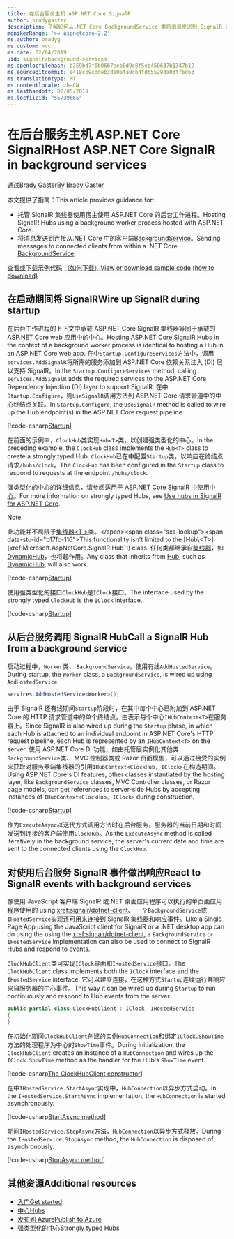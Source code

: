```yaml
---
title: 在后台服务主机 ASP.NET Core SignalR
author: bradygaster
description: 了解如何从.NET Core BackgroundService 类将消息发送到 SignalR 客户端。
monikerRange: '>= aspnetcore-2.2'
ms.author: bradyg
ms.custom: mvc
ms.date: 02/04/2019
uid: signalr/background-services
ms.openlocfilehash: b359bd7f6b0667aeb8d9c8f5eb450637b1347b19
ms.sourcegitcommit: e418cb9cddeb3de06fa0cb4fdb5529da03ff6d63
ms.translationtype: MT
ms.contentlocale: zh-CN
ms.lasthandoff: 02/05/2019
ms.locfileid: "55739665"
---
```

# <a name="host-aspnet-core-signalr-in-background-services"></a><span data-ttu-id="b17fc-103">在后台服务主机 ASP.NET Core SignalR</span><span class="sxs-lookup"><span data-stu-id="b17fc-103">Host ASP.NET Core SignalR in background services</span></span>

<span data-ttu-id="b17fc-104">通过[Brady Gaster](https://twitter.com/bradygaster)</span><span class="sxs-lookup"><span data-stu-id="b17fc-104">By [Brady Gaster](https://twitter.com/bradygaster)</span></span>

<span data-ttu-id="b17fc-105">本文提供了指南：</span><span class="sxs-lookup"><span data-stu-id="b17fc-105">This article provides guidance for:</span></span>

* <span data-ttu-id="b17fc-106">托管 SignalR 集线器使用宿主使用 ASP.NET Core 的后台工作进程。</span><span class="sxs-lookup"><span data-stu-id="b17fc-106">Hosting SignalR Hubs using a background worker process hosted with ASP.NET Core.</span></span>
* <span data-ttu-id="b17fc-107">将消息发送到连接从.NET Core 中的客户端[BackgroundService](xref:Microsoft.Extensions.Hosting.BackgroundService)。</span><span class="sxs-lookup"><span data-stu-id="b17fc-107">Sending messages to connected clients from within a .NET Core [BackgroundService](xref:Microsoft.Extensions.Hosting.BackgroundService).</span></span>

<span data-ttu-id="b17fc-108">[查看或下载示例代码](https://github.com/aspnet/Docs/tree/master/aspnetcore/signalr/background-service/sample/) [（如何下载）](xref:index#how-to-download-a-sample)</span><span class="sxs-lookup"><span data-stu-id="b17fc-108">[View or download sample code](https://github.com/aspnet/Docs/tree/master/aspnetcore/signalr/background-service/sample/) [(how to download)](xref:index#how-to-download-a-sample)</span></span>

## <a name="wire-up-signalr-during-startup"></a><span data-ttu-id="b17fc-109">在启动期间将 SignalR</span><span class="sxs-lookup"><span data-stu-id="b17fc-109">Wire up SignalR during startup</span></span>

<span data-ttu-id="b17fc-110">在后台工作进程的上下文中承载 ASP.NET Core SignalR 集线器等同于承载的 ASP.NET Core web 应用中的中心。</span><span class="sxs-lookup"><span data-stu-id="b17fc-110">Hosting ASP.NET Core SignalR Hubs in the context of a background worker process is identical to hosting a Hub in an ASP.NET Core web app.</span></span> <span data-ttu-id="b17fc-111">在中`Startup.ConfigureServices`方法中，调用`services.AddSignalR`将所需的服务添加到 ASP.NET Core 依赖关系注入 (DI) 层以支持 SignalR。</span><span class="sxs-lookup"><span data-stu-id="b17fc-111">In the `Startup.ConfigureServices` method, calling `services.AddSignalR` adds the required services to the ASP.NET Core Dependency Injection (DI) layer to support SignalR.</span></span> <span data-ttu-id="b17fc-112">在中`Startup.Configure`，则`UseSignalR`调用方法到 ASP.NET Core 请求管道中的中心终结点关联。</span><span class="sxs-lookup"><span data-stu-id="b17fc-112">In `Startup.Configure`, the `UseSignalR` method is called to wire up the Hub endpoint(s) in the ASP.NET Core request pipeline.</span></span>

[!code-csharp[Startup](background-service/sample/Server/Startup.cs?name=Startup)]

<span data-ttu-id="b17fc-113">在前面的示例中，`ClockHub`类实现`Hub<T>`类，以创建强类型化的中心。</span><span class="sxs-lookup"><span data-stu-id="b17fc-113">In the preceding example, the `ClockHub` class implements the `Hub<T>` class to create a strongly typed Hub.</span></span> <span data-ttu-id="b17fc-114">`ClockHub`已在中配置`Startup`类，以响应在终结点请求`/hubs/clock`。</span><span class="sxs-lookup"><span data-stu-id="b17fc-114">The `ClockHub` has been configured in the `Startup` class to respond to requests at the endpoint `/hubs/clock`.</span></span>

<span data-ttu-id="b17fc-115">强类型化的中心的详细信息，请参阅[适用于 ASP.NET Core SignalR 中使用中心](xref:signalr/hubs#strongly-typed-hubs)。</span><span class="sxs-lookup"><span data-stu-id="b17fc-115">For more information on strongly typed Hubs, see [Use hubs in SignalR for ASP.NET Core](xref:signalr/hubs#strongly-typed-hubs).</span></span>

> [!NOTE]
> <span data-ttu-id="b17fc-116">此功能并不局限于[集线器\<T >](xref:Microsoft.AspNetCore.SignalR.Hub`1)类。</span><span class="sxs-lookup"><span data-stu-id="b17fc-116">This functionality isn't limited to the [Hub\<T>](xref:Microsoft.AspNetCore.SignalR.Hub`1) class.</span></span> <span data-ttu-id="b17fc-117">任何类都继承自[集线器](xref:Microsoft.AspNetCore.SignalR.Hub)，如[DynamicHub](xref:Microsoft.AspNetCore.SignalR.DynamicHub)，也将起作用。</span><span class="sxs-lookup"><span data-stu-id="b17fc-117">Any class that inherits from [Hub](xref:Microsoft.AspNetCore.SignalR.Hub), such as [DynamicHub](xref:Microsoft.AspNetCore.SignalR.DynamicHub), will also work.</span></span>

[!code-csharp[Startup](background-service/sample/Server/ClockHub.cs?name=ClockHub)]

<span data-ttu-id="b17fc-118">使用强类型化的接口`ClockHub`是`IClock`接口。</span><span class="sxs-lookup"><span data-stu-id="b17fc-118">The interface used by the strongly typed `ClockHub` is the `IClock` interface.</span></span>

[!code-csharp[Startup](background-service/sample/HubServiceInterfaces/IClock.cs?name=IClock)]

## <a name="call-a-signalr-hub-from-a-background-service"></a><span data-ttu-id="b17fc-119">从后台服务调用 SignalR Hub</span><span class="sxs-lookup"><span data-stu-id="b17fc-119">Call a SignalR Hub from a background service</span></span>

<span data-ttu-id="b17fc-120">启动过程中，`Worker`类， `BackgroundService`，使用有线`AddHostedService`。</span><span class="sxs-lookup"><span data-stu-id="b17fc-120">During startup, the `Worker` class, a `BackgroundService`, is wired up using `AddHostedService`.</span></span>

```csharp
services.AddHostedService<Worker>();
```

<span data-ttu-id="b17fc-121">由于 SignalR 还有线期间`Startup`阶段时，在其中每个中心已附加到 ASP.NET Core 的 HTTP 请求管道中的单个终结点，由表示每个中心`IHubContext<T>`在服务器上。</span><span class="sxs-lookup"><span data-stu-id="b17fc-121">Since SignalR is also wired up during the `Startup` phase, in which each Hub is attached to an individual endpoint in ASP.NET Core's HTTP request pipeline, each Hub is represented by an `IHubContext<T>` on the server.</span></span> <span data-ttu-id="b17fc-122">使用 ASP.NET Core DI 功能，如由托管层实例化其他类`BackgroundService`类、 MVC 控制器类或 Razor 页面模型，可以通过接受的实例来获取对服务器端集线器的引用`IHubContext<ClockHub, IClock>`在构造期间。</span><span class="sxs-lookup"><span data-stu-id="b17fc-122">Using ASP.NET Core's DI features, other classes instantiated by the hosting layer, like `BackgroundService` classes, MVC Controller classes, or Razor page models, can get references to server-side Hubs by accepting instances of `IHubContext<ClockHub, IClock>` during construction.</span></span>

[!code-csharp[Startup](background-service/sample/Server/Worker.cs?name=Worker)]

<span data-ttu-id="b17fc-123">作为`ExecuteAsync`以迭代方式调用方法时在后台服务，服务器的当前日期和时间发送到连接的客户端使用`ClockHub`。</span><span class="sxs-lookup"><span data-stu-id="b17fc-123">As the `ExecuteAsync` method is called iteratively in the background service, the server's current date and time are sent to the connected clients using the `ClockHub`.</span></span>

## <a name="react-to-signalr-events-with-background-services"></a><span data-ttu-id="b17fc-124">对使用后台服务 SignalR 事件做出响应</span><span class="sxs-lookup"><span data-stu-id="b17fc-124">React to SignalR events with background services</span></span>

<span data-ttu-id="b17fc-125">像使用 JavaScript 客户端 SignalR 或.NET 桌面应用程序可以执行的单页面应用程序使用的 using <xref:signalr/dotnet-client>、 一个`BackgroundService`或`IHostedService`实现还可用来连接到 SignalR 集线器和响应事件。</span><span class="sxs-lookup"><span data-stu-id="b17fc-125">Like a Single Page App using the JavaScript client for SignalR or a .NET desktop app can do using the using the <xref:signalr/dotnet-client>, a `BackgroundService` or `IHostedService` implementation can also be used to connect to SignalR Hubs and respond to events.</span></span>

<span data-ttu-id="b17fc-126">`ClockHubClient`类可实现`IClock`界面和`IHostedService`接口。</span><span class="sxs-lookup"><span data-stu-id="b17fc-126">The `ClockHubClient` class implements both the `IClock` interface and the `IHostedService` interface.</span></span> <span data-ttu-id="b17fc-127">它可以建立连接，在这种方式`Startup`连续运行并响应来自服务器的中心事件。</span><span class="sxs-lookup"><span data-stu-id="b17fc-127">This way it can be wired up during `Startup` to run continuously and respond to Hub events from the server.</span></span> 

```csharp
public partial class ClockHubClient : IClock, IHostedService
{
}
```

<span data-ttu-id="b17fc-128">在初始化期间`ClockHubClient`创建的实例`HubConnection`和绑定`IClock.ShowTime`方法的处理程序为中心的`ShowTime`事件。</span><span class="sxs-lookup"><span data-stu-id="b17fc-128">During initialization, the `ClockHubClient` creates an instance of a `HubConnection` and wires up the `IClock.ShowTime` method as the handler for the Hub's `ShowTime` event.</span></span>

[!code-csharp[The ClockHubClient constructor](background-service/sample/Clients.ConsoleTwo/ClockHubClient.cs?name=ClockHubClientCtor)]

<span data-ttu-id="b17fc-129">在中`IHostedService.StartAsync`实现中，`HubConnection`以异步方式启动。</span><span class="sxs-lookup"><span data-stu-id="b17fc-129">In the `IHostedService.StartAsync` implementation, the `HubConnection` is started asynchronously.</span></span>

[!code-csharp[StartAsync method](background-service/sample/Clients.ConsoleTwo/ClockHubClient.cs?name=StartAsync)]

<span data-ttu-id="b17fc-130">期间`IHostedService.StopAsync`方法，`HubConnection`以异步方式释放。</span><span class="sxs-lookup"><span data-stu-id="b17fc-130">During the `IHostedService.StopAsync` method, the `HubConnection` is disposed of asynchronously.</span></span>

[!code-csharp[StopAsync method](background-service/sample/Clients.ConsoleTwo/ClockHubClient.cs?name=StopAsync)]

## <a name="additional-resources"></a><span data-ttu-id="b17fc-131">其他资源</span><span class="sxs-lookup"><span data-stu-id="b17fc-131">Additional resources</span></span>

* [<span data-ttu-id="b17fc-132">入门</span><span class="sxs-lookup"><span data-stu-id="b17fc-132">Get started</span></span>](xref:tutorials/signalr)
* [<span data-ttu-id="b17fc-133">中心</span><span class="sxs-lookup"><span data-stu-id="b17fc-133">Hubs</span></span>](xref:signalr/hubs)
* [<span data-ttu-id="b17fc-134">发布到 Azure</span><span class="sxs-lookup"><span data-stu-id="b17fc-134">Publish to Azure</span></span>](xref:signalr/publish-to-azure-web-app)
* [<span data-ttu-id="b17fc-135">强类型化的中心</span><span class="sxs-lookup"><span data-stu-id="b17fc-135">Strongly typed Hubs</span></span>](xref:signalr/hubs#strongly-typed-hubs)
